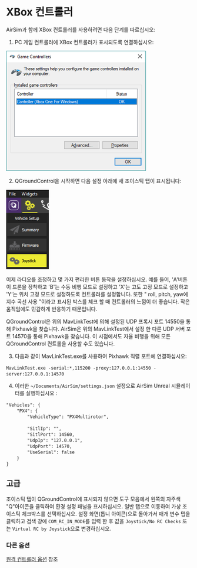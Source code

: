 # XBox 컨트롤러

AirSim과 함께 XBox 컨트롤러를 사용하려면 다음 단계를 따르십시오:

1. PC 게임 컨트롤러에 XBox 컨트롤러가 표시되도록 연결하십시오:

![Gamecontrollers](images/game_controllers.png)

2. QGroundControl을 시작하면 다음 설정 아래에 새 조이스틱 탭이 표시됩니다:

![Gamecontrollers](images/qgc_joystick.png)

이제 라디오를 조정하고 몇 가지 편리한 버튼 동작을 설정하십시오. 예를 들어, 'A'버튼이 드론을 장착하고 'B'는 수동 비행 모드로 설정하고 'X'는 고도 고정 모드로 설정하고 'Y'는 위치 고정 모드로 설정하도록 컨트롤러를 설정합니다. 또한 " roll, pitch, yaw에 지수 곡선 사용 "이라고 표시된 박스를 체크 할 때 컨트롤러의 느낌이 더 좋습니다. 작은 움직임에도 민감하게 반응하기 때문입니다.

QGroundControl은 위의 MavLinkTest에 의해 설정된 UDP 프록시 포트 14550을 통해 Pixhawk을 찾습니다.
AirSim은 위의 MavLinkTest에서 설정 한 다른 UDP 서버 포트 14570을 통해 Pixhawk을 찾습니다.
이 시점에서도 자율 비행을 위해 모든 QGroundControl 컨트롤을 사용할 수도 있습니다.


3. 다음과 같이 MavLinkTest.exe를 사용하여 Pixhawk 직렬 포트에 연결하십시오:
````
MavLinkTest.exe -serial:*,115200 -proxy:127.0.0.1:14550 -server:127.0.0.1:14570
````

4. 이러한 `~/Documents/AirSim/settings.json` 설정으로 AirSim Unreal 시뮬레이터를 실행하십시오 :
```
"Vehicles": {
    "PX4": {
        "VehicleType": "PX4Multirotor",

        "SitlIp": "",
        "SitlPort": 14560,
        "UdpIp": "127.0.0.1",
        "UdpPort": 14570,
        "UseSerial": false
    }
}
```

## 고급

조이스틱 탭이 QGroundControl에 표시되지 않으면 도구 모음에서 왼쪽의 자주색 "Q"아이콘을 클릭하여 환경 설정 패널을 표시하십시오.
일반 탭으로 이동하여 가상 조이스틱 체크박스를 선택하십시오. 설정 화면(톱니 아이콘)으로 돌아가서 매개 변수 탭을 클릭하고 검색 창에 `COM_RC_IN_MODE`를 입력 한 후 값을 `Joystick/No RC Checks` 또는 `Virtual RC by Joystick`으로 변경하십시오.

### 다른 옵션

[원격 컨트롤러 옵션](remote_control.md) 참조
